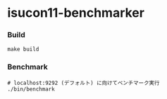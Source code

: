 # isucon11-benchmarker

### Build
```
make build
```
### Benchmark
```
# localhost:9292 (デフォルト) に向けてベンチマーク実行
./bin/benchmark
```